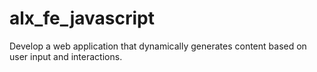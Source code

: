 # alx_fe_javascript
Develop a web application that dynamically generates content based on user input and interactions.

